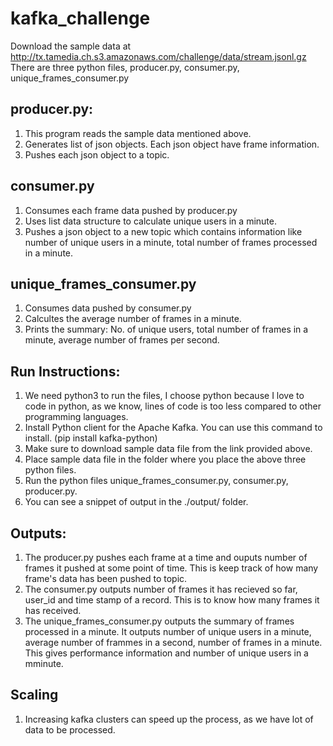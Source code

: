 # kafka_challenge

Download the sample data at  http://tx.tamedia.ch.s3.amazonaws.com/challenge/data/stream.jsonl.gz
There are three python files, producer.py, consumer.py, unique_frames_consumer.py

producer.py:
------------
1) This program reads the sample data mentioned above.
2) Generates list of json objects. Each json object have frame information.
3) Pushes each json object to a topic.

consumer.py
-----------
1) Consumes each frame data pushed by producer.py
2) Uses list data structure to calculate unique users in a minute.
3) Pushes a json object to a new topic which contains information like number of unique users in a minute, total number of frames processed in a minute.

unique_frames_consumer.py
-------------------------
1) Consumes data pushed by consumer.py
2) Calcultes the average number of frames in a minute.
3) Prints the summary: No. of unique users, total number of frames in a minute, average number of frames per second.


Run Instructions:
-----------------
1) We need python3 to run the files, I choose python because I love to code in python, as we know, lines of code is too less compared to other programming languages.
2) Install Python client for the Apache Kafka. You can use this command to install. (pip install kafka-python)
3) Make sure to download sample data file from the link provided above.
4) Place sample data file in the folder where you place the above three python files.
5) Run the python files unique_frames_consumer.py, consumer.py, producer.py.
6) You can see a snippet of output in the ./output/ folder.

Outputs:
--------
1) The producer.py pushes each frame at a time and ouputs number of frames it pushed at some point of time. This is keep track of how many frame's data has been pushed to topic.
2) The consumer.py outputs number of frames it has recieved so far, user_id and time stamp of a record. This is to know how many frames it has received.
3) The unique_frames_consumer.py  outputs the summary of frames processed in a minute. It outputs number of unique users in a minute, average number of frammes in a second, number of frames in a minute. This gives performance information and number of unique users in a mminute.


Scaling
-------
1) Increasing kafka clusters can speed up the process, as we have lot of data to be processed.
